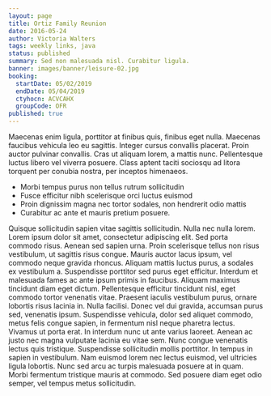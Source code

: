 ```yaml
---
layout: page
title: Ortiz Family Reunion
date: 2016-05-24
author: Victoria Walters
tags: weekly links, java
status: published
summary: Sed non malesuada nisl. Curabitur ligula.
banner: images/banner/leisure-02.jpg
booking:
  startDate: 05/02/2019
  endDate: 05/04/2019
  ctyhocn: ACVCAHX
  groupCode: OFR
published: true
---
```

Maecenas enim ligula, porttitor at finibus quis, finibus eget nulla. Maecenas faucibus vehicula leo eu sagittis. Integer cursus convallis placerat. Proin auctor pulvinar convallis. Cras ut aliquam lorem, a mattis nunc. Pellentesque luctus libero vel viverra posuere. Class aptent taciti sociosqu ad litora torquent per conubia nostra, per inceptos himenaeos.

* Morbi tempus purus non tellus rutrum sollicitudin
* Fusce efficitur nibh scelerisque orci luctus euismod
* Proin dignissim magna nec tortor sodales, non hendrerit odio mattis
* Curabitur ac ante et mauris pretium posuere.

Quisque sollicitudin sapien vitae sagittis sollicitudin. Nulla nec nulla lorem. Lorem ipsum dolor sit amet, consectetur adipiscing elit. Sed porta commodo risus. Aenean sed sapien urna. Proin scelerisque tellus non risus vestibulum, ut sagittis risus congue. Mauris auctor lacus ipsum, vel commodo neque gravida rhoncus. Aliquam mattis luctus purus, a sodales ex vestibulum a. Suspendisse porttitor sed purus eget efficitur. Interdum et malesuada fames ac ante ipsum primis in faucibus. Aliquam maximus tincidunt diam eget dictum. Pellentesque efficitur tincidunt nisl, eget commodo tortor venenatis vitae. Praesent iaculis vestibulum purus, ornare lobortis risus lacinia in.
Nulla facilisi. Donec vel dui gravida, accumsan purus sed, venenatis ipsum. Suspendisse vehicula, dolor sed aliquet commodo, metus felis congue sapien, in fermentum nisl neque pharetra lectus. Vivamus ut porta erat. In interdum nunc ut ante varius laoreet. Aenean ac justo nec magna vulputate lacinia eu vitae sem. Nunc congue venenatis lectus quis tristique. Suspendisse sollicitudin mollis porttitor. In tempus in sapien in vestibulum. Nam euismod lorem nec lectus euismod, vel ultricies ligula lobortis. Nunc sed arcu ac turpis malesuada posuere at in quam. Morbi fermentum tristique mauris at commodo. Sed posuere diam eget odio semper, vel tempus metus sollicitudin.
